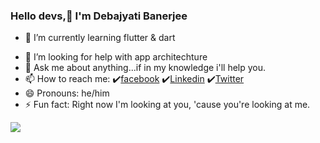 ### Hello devs,👋 I'm Debajyati Banerjee

<!--
- 🔭 I’m currently working on ... -->
- 🌱 I’m currently learning flutter & dart 
<!-- - 👯 I’m looking to collaborate on ... -->
- 🤔 I’m looking for help with app architechture
- 💬 Ask me about anything...if in my knowledge i'll help you.
- 📫 How to reach me: ✔️[facebook](https://www.facebook.com/profile.php?id=100009291152517?ref=bookmarks) ✔️[Linkedin](https://www.linkedin.com/in/debajyati-banerjee-794171190/) ✔️[Twitter](https://twitter.com/DebajyatiBaner1)
- 😄 Pronouns: he/him
- ⚡ Fun fact: Right now I'm looking at you, 'cause you're looking at me. 
<!-- 🔭 Tag: "Your contribution, worlds motivation" ... -->

<img src= "https://github-readme-status.vercel.app/api?username=debajyatibanerjee0002&&show_icons=true&title_color=be5683&icon_color=cf1b1b&text_color=ffe4e4&bg_color=93b5e1">
